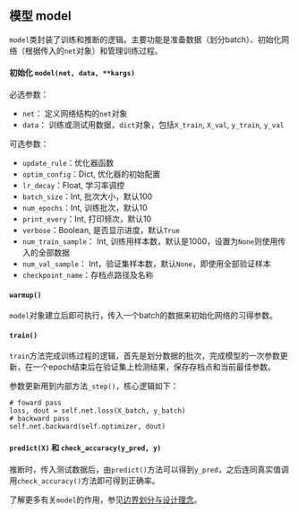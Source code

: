 ## 模型 model

`model`类封装了训练和推断的逻辑。主要功能是准备数据（划分batch）、初始化网络（根据传入的`net`对象）和管理训练过程。

#### 初始化 `model(net, data, **kargs)`

必选参数：

-  `net`： 定义网络结构的`net`对象
- `data`： 训练或测试用数据，`dict`对象，包括`X_train`, `X_val`, `y_train`, `y_val`

可选参数：

- `update_rule`：优化器函数
- `optim_config`：Dict, 优化器的初始配置
- `lr_decay`：Float, 学习率调控
- `batch_size`：Int, 批次大小，默认100
- `num_epochs`：Int, 训练批次，默认10
- `print_every`：Int, 打印频次，默认10
- `verbose`：Boolean, 是否显示进度，默认`True`
- `num_train_sample`： Int, 训练用样本数，默认是1000，设置为`None`则使用传入的全部数据
- `num_val_sample`： Int，验证集样本数，默认`None`，即使用全部验证样本
- `checkpoint_name`：存档点路径及名称

#### `warmup()`

`model`对象建立后即可执行，传入一个batch的数据来初始化网络的习得参数。

#### `train()`

`train`方法完成训练过程的逻辑，首先是划分数据的批次，完成模型的一次参数更新，在一个epoch结束后在验证集上检测结果，保存存档点和当前最佳参数。

参数更新用到内部方法`_step()`，核心逻辑如下：

```
# foward pass
loss, dout = self.net.loss(X_batch, y_batch)
# backward pass
self.net.backward(self.optimizer, dout)
```

#### `predict(X)` 和 `check_accuracy(y_pred, y)`

推断时，传入测试数据后，由`predict()`方法可以得到`y_pred`，之后连同真实值调用`check_accuracy()`方法即可得到正确率。

了解更多有关`model`的作用，参见[边界划分与设计理念](./overview.html)。